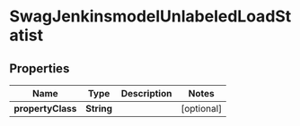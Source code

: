 
# SwagJenkinsmodelUnlabeledLoadStatist

## Properties
Name | Type | Description | Notes
------------ | ------------- | ------------- | -------------
**propertyClass** | **String** |  |  [optional]



